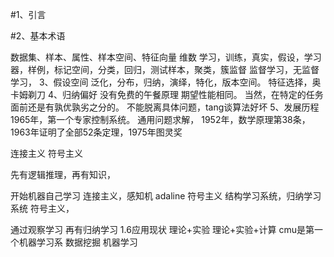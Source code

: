 #1、引言  

#2、基本术语  

数据集、样本、属性、样本空间、特征向量
维数
学习，训练，真实，假设，学习器，样例，标记空间，分类，回归，测试样本，聚类，簇监督
监督学习，无监督学习，
3、假设空间
泛化，分布，归纳，演绎，特化，版本空间。
特征选择，奥卡姆剃刀
4、归纳偏好
没有免费的午餐原理
期望性能相同。
当然，在特定的任务面前还是有孰优孰劣之分的。
不能脱离具体问题，tang谈算法好坏
5、发展历程
1965年，第一个专家控制系统。
通用问题求解，
1952年，数学原理第38条，1963年证明了全部52条定理，1975年图灵奖

连接主义
符号主义

先有逻辑推理，再有知识，

开始机器自己学习
连接主义，感知机 adaline
符号主义 结构学习系统，归纳学习系统
符号主义，

通过观察学习
再有归纳学习
1.6应用现状
理论+实验
理论+实验+计算
cmu是第一个机器学习系
数据挖掘
机器学习
